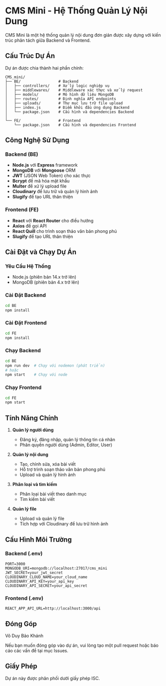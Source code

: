 # CMS Mini - Hệ Thống Quản Lý Nội Dung

CMS Mini là một hệ thống quản lý nội dung đơn giản được xây dựng với kiến trúc phân tách giữa Backend và Frontend.

## Cấu Trúc Dự Án

Dự án được chia thành hai phần chính:

```
CMS_mini/
├── BE/                 # Backend
│   ├── controllers/    # Xử lý logic nghiệp vụ
│   ├── middlewares/    # Middleware xác thực và xử lý request
│   ├── models/         # Mô hình dữ liệu MongoDB
│   ├── routes/         # Định nghĩa API endpoints
│   ├── uploads/        # Thư mục lưu trữ file upload
│   ├── index.js        # Điểm khởi đầu ứng dụng Backend
│   └── package.json    # Cấu hình và dependencies Backend
│
└── FE/                 # Frontend
    └── package.json    # Cấu hình và dependencies Frontend
```

## Công Nghệ Sử Dụng

### Backend (BE)

- **Node.js** với **Express** framework
- **MongoDB** với **Mongoose** ORM
- **JWT** (JSON Web Token) cho xác thực
- **Bcrypt** để mã hóa mật khẩu
- **Multer** để xử lý upload file
- **Cloudinary** để lưu trữ và quản lý hình ảnh
- **Slugify** để tạo URL thân thiện

### Frontend (FE)

- **React** với **React Router** cho điều hướng
- **Axios** để gọi API
- **React Quill** cho trình soạn thảo văn bản phong phú
- **Slugify** để tạo URL thân thiện

## Cài Đặt và Chạy Dự Án

### Yêu Cầu Hệ Thống

- Node.js (phiên bản 14.x trở lên)
- MongoDB (phiên bản 4.x trở lên)

### Cài Đặt Backend

```bash
cd BE
npm install
```

### Cài Đặt Frontend

```bash
cd FE
npm install
```

### Chạy Backend

```bash
cd BE
npm run dev  # Chạy với nodemon (phát triển)
# hoặc
npm start    # Chạy với node
```

### Chạy Frontend

```bash
cd FE
npm start
```

## Tính Năng Chính

1. **Quản lý người dùng**

   - Đăng ký, đăng nhập, quản lý thông tin cá nhân
   - Phân quyền người dùng (Admin, Editor, User)

2. **Quản lý nội dung**

   - Tạo, chỉnh sửa, xóa bài viết
   - Hỗ trợ trình soạn thảo văn bản phong phú
   - Upload và quản lý hình ảnh

3. **Phân loại và tìm kiếm**

   - Phân loại bài viết theo danh mục
   - Tìm kiếm bài viết

4. **Quản lý file**
   - Upload và quản lý file
   - Tích hợp với Cloudinary để lưu trữ hình ảnh

## Cấu Hình Môi Trường

### Backend (.env)

```
PORT=3000
MONGODB_URI=mongodb://localhost:27017/cms_mini
JWT_SECRET=your_jwt_secret
CLOUDINARY_CLOUD_NAME=your_cloud_name
CLOUDINARY_API_KEY=your_api_key
CLOUDINARY_API_SECRET=your_api_secret
```

### Frontend (.env)

```
REACT_APP_API_URL=http://localhost:3000/api
```

## Đóng Góp

Võ Duy Bảo Khánh

Nếu bạn muốn đóng góp vào dự án, vui lòng tạo một pull request hoặc báo cáo các vấn đề tại mục Issues.

## Giấy Phép

Dự án này được phân phối dưới giấy phép ISC.
